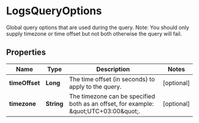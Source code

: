 # LogsQueryOptions

Global query options that are used during the query. Note: You should only supply timezone or time offset but not both otherwise the query will fail.

## Properties

| Name           | Type       | Description                                                                            | Notes      |
| -------------- | ---------- | -------------------------------------------------------------------------------------- | ---------- |
| **timeOffset** | **Long**   | The time offset (in seconds) to apply to the query.                                    | [optional] |
| **timezone**   | **String** | The timezone can be specified both as an offset, for example: \&quot;UTC+03:00\&quot;. | [optional] |
